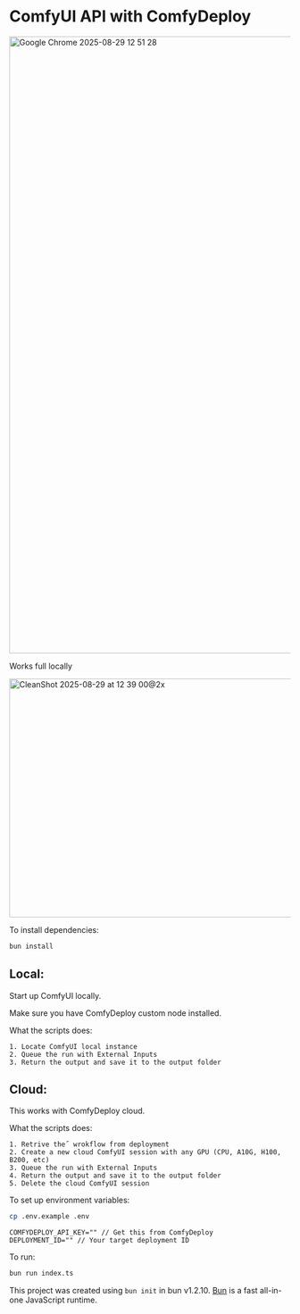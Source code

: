 # ComfyUI API with ComfyDeploy

<img width="2922" height="1106" alt="Google Chrome 2025-08-29 12 51 28" src="https://github.com/user-attachments/assets/9588d16a-8c7f-4acd-ab7b-945c02df25f3" />

Works full locally

<img width="1800" height="428" alt="CleanShot 2025-08-29 at 12 39 00@2x" src="https://github.com/user-attachments/assets/c7f58b2e-c821-4ab1-ae61-d988889db65b" />

To install dependencies:

```bash
bun install
```

## Local: 
Start up ComfyUI locally.

Make sure you have ComfyDeploy custom node installed.

What the scripts does:
```
1. Locate ComfyUI local instance
2. Queue the run with External Inputs
3. Return the output and save it to the output folder
```

## Cloud:

This works with ComfyDeploy cloud.

What the scripts does:
```
1. Retrive the˝ wrokflow from deployment
2. Create a new cloud ComfyUI session with any GPU (CPU, A10G, H100, B200, etc)
3. Queue the run with External Inputs
4. Return the output and save it to the output folder
5. Delete the cloud ComfyUI session
```

To set up environment variables:

```bash
cp .env.example .env
```

```
COMFYDEPLOY_API_KEY="" // Get this from ComfyDeploy
DEPLOYMENT_ID="" // Your target deployment ID
```


To run:

```bash
bun run index.ts
```

This project was created using `bun init` in bun v1.2.10. [Bun](https://bun.sh) is a fast all-in-one JavaScript runtime.

